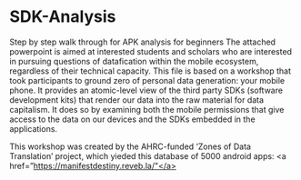 # SDK-Analysis
Step by step walk through for APK analysis for beginners
The attached powerpoint is aimed at interested students and scholars who are interested in pursuing questions of datafication within the mobile ecosystem, regardless of their technical capacity. This file is based on a workshop that took participants to ground zero of personal data generation: your mobile phone. It provides an atomic-level view of the third party SDKs (software development kits) that render our data into the raw material for data capitalism. It does so by examining both the mobile permissions that give access to the data on our devices and the SDKs embedded in the applications.

This workshop was created by the AHRC-funded ‘Zones of Data Translation’ project, which yieded this database of 5000 android apps: <a href=”https://manifestdestiny.reveb.la/"</a>  
